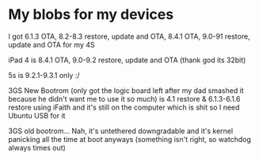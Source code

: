 # My blobs for my devices

I got 6.1.3 OTA, 8.2-8.3 restore, update and OTA, 8.4.1 OTA, 9.0-91 restore, update and OTA for my 4S

iPad 4 is 8.4.1 OTA, 9.0-9.2 restore, update and OTA (thank god its 32bit)

5s is 9.2.1-9.3.1 only :/

3GS New Bootrom (only got the logic board left after my dad smashed it because he didn't want me to use it so much) is 4.1 restore & 6.1.3-6.1.6 restore using iFaith and it's still on the computer which is shit so I need Ubuntu USB for it

3GS old bootrom... Nah, it's untethered downgradable and it's kernel panicking all the time at boot anyways (something isn't right, so watchdog always times out)